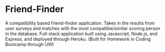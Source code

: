 # Friend-Finder
A compatibility based friend-finder application. Takes in the results from user surveys and matches with the most compatible/similar scoring person in the database. Full-stack application built using Javascript, Node.js, and Express, and deployed through Heroku. (Built for Homework in Coding Bootcamp through UW) 
